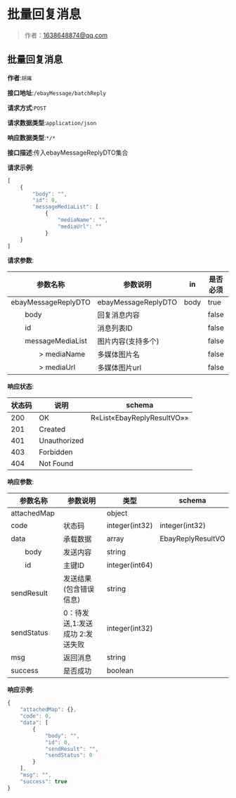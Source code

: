 # 批量回复消息

> 作者：1638648874@qq.com

## 批量回复消息
**作者**:`胡雍`


**接口地址**:`/ebayMessage/batchReply`


**请求方式**:`POST`


**请求数据类型**:`application/json`


**响应数据类型**:`*/*`


**接口描述**:传入ebayMessageReplyDTO集合


**请求示例**:


```javascript
[
	{
		"body": "",
		"id": 0,
		"messageMediaList": [
			{
				"mediaName": "",
				"mediaUrl": ""
			}
	}
]
```



**请求参数**:


| 参数名称 | 参数说明 | in    | 是否必须 | 数据类型 | schema |
| -------- | -------- | ----- | -------- | -------- | ------ |
|ebayMessageReplyDTO|ebayMessageReplyDTO|body|true|array|EbayMessageReplyDTO|
|&emsp;&emsp;body|回复消息内容||false|string||
|&emsp;&emsp;id|消息列表ID||false|integer(int64)||
|&emsp;&emsp;messageMediaList|图片内容(支持多个)||false|array|MessageMedia|
|&emsp;&emsp;&emsp;&emsp;> mediaName|多媒体图片名||false|string||
|&emsp;&emsp;&emsp;&emsp;> mediaUrl|多媒体图片url||false|string||

**响应状态**:


| 状态码 | 说明 | schema |
| -------- | -------- | ----- | 
|200|OK|R«List«EbayReplyResultVO»»|
|201|Created||
|401|Unauthorized||
|403|Forbidden||
|404|Not Found|||


**响应参数**:


| 参数名称 | 参数说明 | 类型 | schema |
| -------- | -------- | ----- |----- | 
|attachedMap||object||
|code|状态码|integer(int32)|integer(int32)|
|data|承载数据|array|EbayReplyResultVO|
|&emsp;&emsp;body|发送内容|string||
|&emsp;&emsp;id|主键ID|integer(int64)||
|&emsp;&emsp;sendResult|发送结果(包含错误信息)|string||
|&emsp;&emsp;sendStatus|0：待发送,1:发送成功 2:发送失败|integer(int32)||
|msg|返回消息|string||
|success|是否成功|boolean|||


**响应示例**:
```javascript
{
	"attachedMap": {},
	"code": 0,
	"data": [
		{
			"body": "",
			"id": 0,
			"sendResult": "",
			"sendStatus": 0
		}
	],
	"msg": "",
	"success": true
}
```